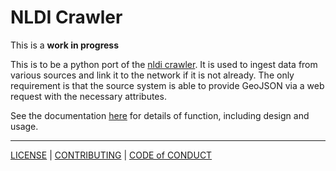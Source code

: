 # NLDI Crawler

This is a **work in progress**

This is to be a python port of the [nldi crawler](https://github.com/internetofwater/nldi-crawler).
It is used to ingest data from various sources and link it to the network if it is not already.
The only requirement is that the source system is able to provide GeoJSON via a web request
with the necessary attributes.

See the documentation [here](https://gzt5142.github.io/nldi-crawler-py/) for details of function, including design and usage.


-----
[LICENSE](./docs/LICENSE.md) | [CONTRIBUTING](./docs/CONTRIBUTING.md) | [CODE of CONDUCT](./docs/CODE_OF_CONDUCT.md)
